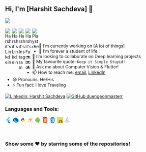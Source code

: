 ## Hi, I'm [Harshit Sachdeva] 👋

![](https://komarev.com/ghpvc/?username=duengeonmasterr)


<a href="www.linkedin.com/in/harshit-sachdeva">
  <img align="left" alt="Harshit's Linkdein" width="22px" src="https://cdn.jsdelivr.net/npm/simple-icons@v3/icons/linkedin.svg" />
</a>
<a href="https://github.com/duengeonmasterr">
  <img align="left" alt="Harshit's Linkdein" width="22px" src="https://cdn.jsdelivr.net/npm/simple-icons@v3/icons/github.svg" />
</a>
<a href="https://www.instagram.com/harshitsachdeva7/?hl=en">
  <img align="left" alt="Harshit's Instagram" width="22px" src="https://cdn.jsdelivr.net/npm/simple-icons@v3/icons/instagram.svg" />
</a>
<a href="https://www.facebook.com/harshit.sachdeva.923/">
  <img align="left" alt="Harshit's Facebook" width="22px" src="https://cdn.jsdelivr.net/npm/simple-icons@v3/icons/facebook.svg" />
</a>
<a href="https://play.google.com/store/apps/developer?id=VRGr8+developers&hl=en_US">
  <img align="left" alt="Playstore" width="22px" src="https://cdn.jsdelivr.net/npm/simple-icons@v3/icons/googleplay.svg" />
</a>

<br/>
<br/>


- 🔭 I’m currently working on [A lot of things]
- 🌱 I’m forever a student of life
- 👯 I’m looking to collaborate on Deep learning projects
- 🤔 My favourite quote: `Keep it Simple Stupid!`
- 💬 Ask me about Computer Vision & Flutter!
- 📫 How to reach me: [email](mailto:Harshitsachdeva98@gmail.com), [LinkedIn](www.linkedin.com/in/harshit-sachdeva)
- 😄 Pronouns: He/His
- ⚡ Fun fact: I love Traveling

[![Linkedin: Harshit Sachdeva](https://img.shields.io/badge/-Harshit_Sachdeva-blue?style=flat-square&logo=Linkedin&logoColor=white&link=https://www.linkedin.com/in/harshit-sachdeva/)](www.linkedin.com/in/harshit-sachdeva)
[![GitHub duengeonmasterr](https://img.shields.io/github/followers/duengeonmasterr?label=follow&style=social)](https://github.com/duengeonmasterr)

### Languages and Tools:  

<code><img height="20" src="https://raw.githubusercontent.com/github/explore/80688e429a7d4ef2fca1e82350fe8e3517d3494d/topics/flutter/flutter.png"></code>
<code><img height="20" src="https://raw.githubusercontent.com/github/explore/80688e429a7d4ef2fca1e82350fe8e3517d3494d/topics/dart/dart.png"></code>
<code><img height="20" src="https://raw.githubusercontent.com/github/explore/80688e429a7d4ef2fca1e82350fe8e3517d3494d/topics/python/python.png"></code>
<code><img height="20" src="https://raw.githubusercontent.com/github/explore/80688e429a7d4ef2fca1e82350fe8e3517d3494d/topics/tensorflow/tensorflow.png"></code>
<code><img height="20" src="https://raw.githubusercontent.com/github/explore/80688e429a7d4ef2fca1e82350fe8e3517d3494d/topics/android/android.png"></code>
<code><img height="20" src="https://raw.githubusercontent.com/github/explore/80688e429a7d4ef2fca1e82350fe8e3517d3494d/topics/html/html.png"></code>
<code><img height="20" src="https://raw.githubusercontent.com/github/explore/80688e429a7d4ef2fca1e82350fe8e3517d3494d/topics/css/css.png"></code>
<code><img height="20" src="https://raw.githubusercontent.com/github/explore/80688e429a7d4ef2fca1e82350fe8e3517d3494d/topics/javascript/javascript.png"></code>
<code><img height="20" src="https://raw.githubusercontent.com/github/explore/80688e429a7d4ef2fca1e82350fe8e3517d3494d/topics/c/c.png"></code>

<br/>

### Show some ❤️ by starring some of the repositories!

</div>
